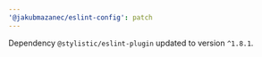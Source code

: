 ```yaml
---
'@jakubmazanec/eslint-config': patch
---
```

Dependency `@stylistic/eslint-plugin` updated to version `^1.8.1`.
